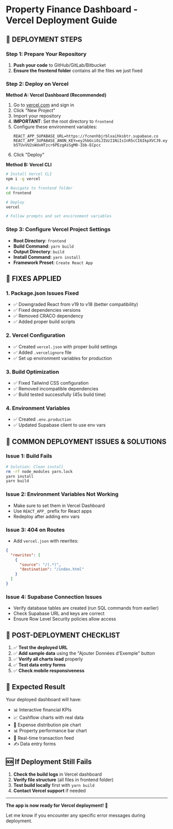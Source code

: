 # Property Finance Dashboard - Vercel Deployment Guide

## 🚀 **DEPLOYMENT STEPS**

### **Step 1: Prepare Your Repository**
1. **Push your code** to GitHub/GitLab/Bitbucket
2. **Ensure the frontend folder** contains all the files we just fixed

### **Step 2: Deploy on Vercel**

**Method A: Vercel Dashboard (Recommended)**
1. Go to [vercel.com](https://vercel.com) and sign in
2. Click "New Project"
3. Import your repository
4. **IMPORTANT**: Set the root directory to `frontend`
5. Configure these environment variables:
   ```
   REACT_APP_SUPABASE_URL=https://fcnenhbjrblxaihksbtr.supabase.co
   REACT_APP_SUPABASE_ANON_KEY=eyJhbGciOiJIUzI1NiIsInR5cCI6IkpXVCJ9.eyJpc3MiOiJzdXBhYmFzZSIsInJlZiI6ImZjbmVuaGJqcmJseGFpaGtzYnRyIiwicm9sZSI6ImFub24iLCJpYXQiOjE3NDg3MDMyODAsImV4cCI6MjA2NDI3OTI4MH0.VsZ9-b5TUvVU2sWdxHTzcr6PEzgAsSgM0-Ibb-ECpcc
   ```
6. Click "Deploy"

**Method B: Vercel CLI**
```bash
# Install Vercel CLI
npm i -g vercel

# Navigate to frontend folder
cd frontend

# Deploy
vercel

# Follow prompts and set environment variables
```

### **Step 3: Configure Vercel Project Settings**
- **Root Directory**: `frontend`
- **Build Command**: `yarn build`
- **Output Directory**: `build`
- **Install Command**: `yarn install`
- **Framework Preset**: `Create React App`

## 🔧 **FIXES APPLIED**

### **1. Package.json Issues Fixed**
- ✅ Downgraded React from v19 to v18 (better compatibility)
- ✅ Fixed dependencies versions
- ✅ Removed CRACO dependency
- ✅ Added proper build scripts

### **2. Vercel Configuration**
- ✅ Created `vercel.json` with proper build settings
- ✅ Added `.vercelignore` file
- ✅ Set up environment variables for production

### **3. Build Optimization** 
- ✅ Fixed Tailwind CSS configuration
- ✅ Removed incompatible dependencies
- ✅ Build tested successfully (45s build time)

### **4. Environment Variables**
- ✅ Created `.env.production` 
- ✅ Updated Supabase client to use env vars

## 🐛 **COMMON DEPLOYMENT ISSUES & SOLUTIONS**

### **Issue 1: Build Fails**
```bash
# Solution: Clean install
rm -rf node_modules yarn.lock
yarn install
yarn build
```

### **Issue 2: Environment Variables Not Working**
- Make sure to set them in Vercel Dashboard
- Use `REACT_APP_` prefix for React apps
- Redeploy after adding env vars

### **Issue 3: 404 on Routes**
- Add `vercel.json` with rewrites:
```json
{
  "rewrites": [
    {
      "source": "/(.*)",
      "destination": "/index.html"
    }
  ]
}
```

### **Issue 4: Supabase Connection Issues**
- Verify database tables are created (run SQL commands from earlier)
- Check Supabase URL and keys are correct
- Ensure Row Level Security policies allow access

## 🎯 **POST-DEPLOYMENT CHECKLIST**

1. ✅ **Test the deployed URL**
2. ✅ **Add sample data** using the "Ajouter Données d'Exemple" button
3. ✅ **Verify all charts load** properly
4. ✅ **Test data entry forms**
5. ✅ **Check mobile responsiveness**

## 📱 **Expected Result**
Your deployed dashboard will have:
- 📊 Interactive financial KPIs
- 📈 Cashflow charts with real data
- 🥧 Expense distribution pie chart
- 📊 Property performance bar chart
- 📝 Real-time transaction feed
- ✍️ Data entry forms

## 🆘 **If Deployment Still Fails**
1. **Check the build logs** in Vercel dashboard
2. **Verify file structure** (all files in frontend folder)
3. **Test build locally** first with `yarn build`
4. **Contact Vercel support** if needed

---

**The app is now ready for Vercel deployment!** 🚀

Let me know if you encounter any specific error messages during deployment.